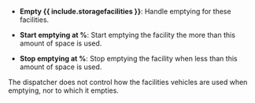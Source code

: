 - **Empty {{ include.storagefacilities }}**:
  Handle emptying for these facilities.

- **Start emptying at %**:
  Start emptying the facility the more than this amount of space is used.

- **Stop emptying at %**:
  Stop emptying the facility when less than this amount of space is used.

The dispatcher does not control how the facilities vehicles are used when emptying, nor to which it empties.